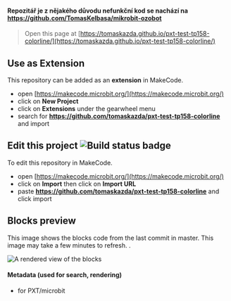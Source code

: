 
#### Repozitář je z nějakého důvodu nefunkční kod se nachází na https://github.com/TomasKelbasa/mikrobit-ozobot

> Open this page at [https://tomaskazda.github.io/pxt-test-tp158-colorline/](https://tomaskazda.github.io/pxt-test-tp158-colorline/)

## Use as Extension

This repository can be added as an **extension** in MakeCode.

* open [https://makecode.microbit.org/](https://makecode.microbit.org/)
* click on **New Project**
* click on **Extensions** under the gearwheel menu
* search for **https://github.com/tomaskazda/pxt-test-tp158-colorline** and import

## Edit this project ![Build status badge](https://github.com/tomaskazda/pxt-test-tp158-colorline/workflows/MakeCode/badge.svg)

To edit this repository in MakeCode.

* open [https://makecode.microbit.org/](https://makecode.microbit.org/)
* click on **Import** then click on **Import URL**
* paste **https://github.com/tomaskazda/pxt-test-tp158-colorline** and click import

## Blocks preview

This image shows the blocks code from the last commit in master.
This image may take a few minutes to refresh. .

![A rendered view of the blocks](https://github.com/tomaskazda/pxt-test-tp158-colorline/raw/master/.github/makecode/blocks.png)

#### Metadata (used for search, rendering)

* for PXT/microbit
<script src="https://makecode.com/gh-pages-embed.js"></script><script>makeCodeRender("{{ site.makecode.home_url }}", "{{ site.github.owner_name }}/{{ site.github.repository_name }}");</script>
